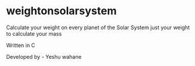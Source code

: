 # weightonsolarsystem
Calculate your weight on every planet of the Solar System
just your weight to calculate your mass

Written in C 

Developed by - Yeshu wahane
